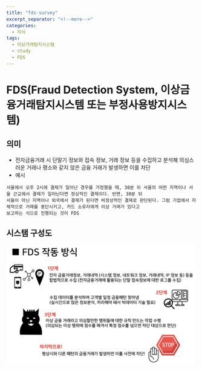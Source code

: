 ```yaml
---
title: "fds-survey"
excerpt_separator: "<!--more-->"
categories:
  - 지식
tags:
  - 이상거래탐지시스탬
  - study
  - FDS
---
```


# FDS(Fraud Detection System, 이상금융거래탐지시스템 또는 부정사용방지시스템)
## 의미
- 전자금융거래 시 단말기 정보와 접속 정보, 거래 정보 등을 수집하고 분석해 의심스러운 거래나 평소와 같지 않은 금융 거래가 발생하면 이를 차단
- 예시
```code
서울에서 오후 2시에 결제가 일어난 경우를 가정했을 때, 30분 뒤 서울의 어떤 지역이나 서울 근교에서 결제가 일어난다면 정상적인 결제이다. 반면, 30분 뒤 
서울이 아닌 지역이나 외국에서 결제가 된다면 비정상적인 결제로 판단된다. 그럼 기업에서 자체적으로 거래를 중단시키고, 카드 소유자에게 이상 거래가 있다고 
보고하는 식으로 진행되는 것이 FDS
```
## 시스탬 구성도
![system ](images/fds/1.png)



